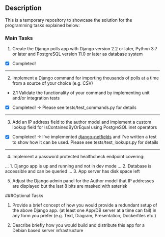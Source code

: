 ## Description

<p>This is a temporary repository to showcase the solution for the programming tasks
explained below:</p>

### Main Tasks

1. Create the Django polls app with Django version 2.2 or later, Python 3.7 or later and PostgreSQL version 11.0 or later as database system

- [x] Completed!

---

2. Implement a Django command for importing thousands of polls at a time from a source of your choice (e.g. CSV)

- 2.1 Validate the functionality of your command by implementing unit and/or integration tests

- [x] Completed! -> Please see tests/test_commands.py for details

---

3. Add an IP address field to the author model and implement a custom lookup field for IsContainedByOrEqual using PostgreSQL inet operators

- [x] Completed! -> I've implemented [django-netfields](https://pypi.org/project/django-netfields/ "django-netfiels") and I've written a test to show how it can be used. Please see tests/test_lookups.py for details

---

4. Implement a password protected healthcheck endpoint covering:

... 1. Django app is up and running and not in dev mode
... 2. Database is accessible and can be queried
... 3. App server has disk space left

5. Adjust the Django admin panel for the Author model that IP addresses are displayed but the last 8 bits are masked with asterisk
   </span>

###Optional Tasks

1. Provide a brief concept of how you would provide a redundant setup of the above Django app. (at least one App/DB server at a time can fail) in any form you prefer (e.g. Text, Diagram, Presentation, Dockerfiles etc.)

2. Describe briefly how you would build and distribute this app for a Debian based server infrastructure
